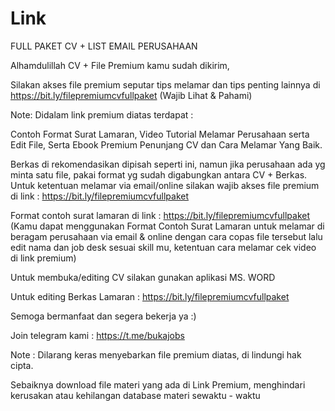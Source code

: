 # Link

FULL PAKET CV + LIST EMAIL PERUSAHAAN

Alhamdulillah CV + File Premium kamu sudah dikirim, 

Silakan akses file premium seputar tips melamar dan tips penting lainnya di https://bit.ly/filepremiumcvfullpaket (Wajib Lihat & Pahami)

Note: Didalam link premium diatas terdapat : 

Contoh Format Surat Lamaran, Video Tutorial Melamar Perusahaan serta Edit File, Serta Ebook Premium Penunjang CV dan Cara Melamar Yang Baik.

Berkas di rekomendasikan dipisah seperti ini, namun jika perusahaan ada yg minta satu file, pakai format yg sudah digabungkan antara CV + Berkas. Untuk ketentuan melamar via email/online silakan wajib akses file premium di link : https://bit.ly/filepremiumcvfullpaket

Format contoh surat lamaran di link :  https://bit.ly/filepremiumcvfullpaket 
(Kamu dapat menggunakan Format Contoh Surat Lamaran untuk melamar di beragam perusahaan via email & online dengan cara copas file tersebut lalu edit nama dan job desk sesuai skill mu, ketentuan cara melamar cek video di link premium)

Untuk membuka/editing CV silakan gunakan aplikasi MS. WORD

Untuk editing Berkas Lamaran : https://bit.ly/filepremiumcvfullpaket

Semoga bermanfaat dan segera bekerja ya :)


Join telegram kami :
https://t.me/bukajobs

Note :
Dilarang keras menyebarkan file premium diatas, di lindungi hak cipta.

Sebaiknya download file materi yang ada di Link Premium, menghindari kerusakan atau kehilangan database materi sewaktu - waktu
